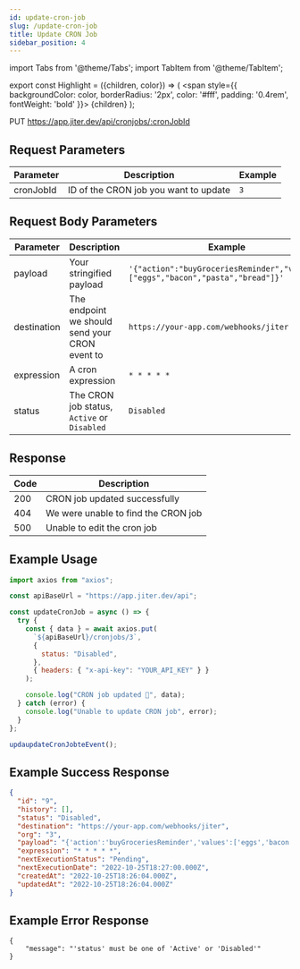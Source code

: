 ```yaml
---
id: update-cron-job
slug: /update-cron-job
title: Update CRON Job
sidebar_position: 4
---
```


import Tabs from '@theme/Tabs';
import TabItem from '@theme/TabItem';

export const Highlight = ({children, color}) => (
<span
style={{
      backgroundColor: color,
      borderRadius: '2px',
      color: '#fff',
      padding: '0.4rem',
      fontWeight: 'bold'
    }}>
{children}
</span>
);

<Highlight color="#ff6d00">PUT</Highlight> https://app.jiter.dev/api/cronjobs/:cronJobId

>

## Request Parameters

| Parameter | Description                           | Example |
| --------- | ------------------------------------- | ------- |
| cronJobId | ID of the CRON job you want to update | `3`     |

## Request Body Parameters

| Parameter   | Description                                    | Example                                                                         |
| ----------- | ---------------------------------------------- | ------------------------------------------------------------------------------- |
| payload     | Your stringified payload                       | `'{"action":"buyGroceriesReminder","values":["eggs","bacon","pasta","bread"]}'` |
| destination | The endpoint we should send your CRON event to | `https://your-app.com/webhooks/jiter`                                           |
| expression  | A cron expression                              | `* * * * *`                                                                     |
| status      | The CRON job status, `Active` or `Disabled`    | `Disabled`                                                                      |

## Response

| Code | Description                         |
| ---- | ----------------------------------- |
| 200  | CRON job updated successfully       |
| 404  | We were unable to find the CRON job |
| 500  | Unable to edit the cron job         |

## Example Usage

<Tabs>
<TabItem value="ts" label="TypeScript" default>

```jsx title="index.ts"
import axios from "axios";

const apiBaseUrl = "https://app.jiter.dev/api";

const updateCronJob = async () => {
  try {
    const { data } = await axios.put(
      `${apiBaseUrl}/cronjobs/3`,
      {
        status: "Disabled",
      },
      { headers: { "x-api-key": "YOUR_API_KEY" } }
    );

    console.log("CRON job updated 🎉", data);
  } catch (error) {
    console.log("Unable to update CRON job", error);
  }
};

updaupdateCronJobteEvent();
```

</TabItem>

</Tabs>

## Example Success Response

```json
{
  "id": "9",
  "history": [],
  "status": "Disabled",
  "destination": "https://your-app.com/webhooks/jiter",
  "org": "3",
  "payload": "{'action':'buyGroceriesReminder','values':['eggs','bacon','pasta','bread']}",
  "expression": "* * * * *",
  "nextExecutionStatus": "Pending",
  "nextExecutionDate": "2022-10-25T18:27:00.000Z",
  "createdAt": "2022-10-25T18:26:04.000Z",
  "updatedAt": "2022-10-25T18:26:04.000Z"
}
```

## Example Error Response

```
{
	"message": "'status' must be one of 'Active' or 'Disabled'"
}
```
